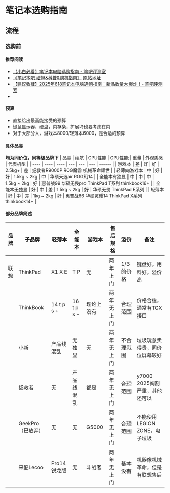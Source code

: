 # 笔记本选购指南
## 流程
### 选购前
#### 推荐阅读
- [【小白必看】笔记本电脑选购指南 - 笔吧评测室](https://mp.weixin.qq.com/s/hM4Kf-erU6YFSgFDBPcCHA?click_id=1)
- [《笔记本吧 祛魅&科普&购机指南》](https://www.kdocs.cn/l/chzEHrH90jRz) [原帖地址](https://tieba.baidu.com/p/9715048973#)
- [【建议收藏】2025年618笔记本电脑选购指南：新品数量大爆炸！- 笔吧评测室](https://www.bilibili.com/video/BV1JBjhz1E6D)
- 
#### 预算
- 直接给出最高能接受的预算
- 键鼠显示器，硬盘，内存条，扩展坞也要考虑在内
- 对于大部分人，游戏本8000/轻薄本6000，是合适的预算

#### 具体品类
**均为同价位，同等级品牌下**
| 品类 | 续航 | CPU性能 | GPU性能 | 重量 | 外观质感 | 代表机型 |
| ---- | ---- | ---- | --- | --- | --- | ------ |
| 游戏本 | 差 | 好 | 好 | 2.5kg+ | 差 | 拯救者R9000P ROG魔霸 机械革命耀世 |
| 轻薄向游戏本 | 中 | 好 | 好 | 1.5kg ~ 2kg | 中 | 华硕天选air ROG幻14 |
| 全能本有独显 | 中 | 中 | 中 | 1.5kg ~ 2kg | 好 | 惠普战99 华硕无畏pro ThinkPad T系列 thinkbook16+ |
| 全能本无独显 | 好 | 中 | 差 | 1.5kg ~ 2kg | 好 | 华硕无畏 ThinkPad E系列 |
| 轻薄本 | 好 | 中 | 差 | 1kg ~ 2kg | 好 | 惠普战66 华硕灵耀14 ThinkPad X系列 thinkbook14+ |

#### 部分品牌简述
| 品牌 | 子品牌 | 轻薄本 | 全能本 | 游戏本 | 售后规格 | 溢价 | 备注 |
| ---- | ---- | ---- | ---- | ---- | ---- | ---- | ---- |
| 联想 | ThinkPad | X1 X E | T P | 无 | 两年上门 | 1/3的价格 | 键盘好，用料好，溢价高 |
|  | ThinkBook | 14 t p s +|16 t p s +| 理论上没有 | 两年无上门 | 合理范围 | 价格合适，通常有TGX接口 |
|  | 小新 | 产品线混乱 | 无独显 | 无 | 两年无上门 | 不合理范围 | 垃圾玩意卖得贵，同价位屏幕较好 |
|  | 拯救者 | 无 | 产品线混乱 | 都是 | 两年无上门 | 合理范围 | y7000 2025阉割严重，其他还可以 |  
|  | GeekPro（已放弃） | 无 | 无 | G5000 | 两年无上门 | 合理范围 | 不能使用LEGION ZONE，电子垃圾 | 
|  | 来酷Lecoo | Pro14锐龙版 | 无 | 斗战者 | 两年无上门 | 基本没有 | 机器像机械革命，但是有联想售后 | 